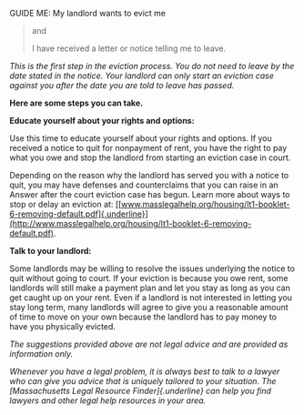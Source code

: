 GUIDE ME: My landlord wants to evict me

> and
>
> I have received a letter or notice telling me to leave.

*This is the first step in the eviction process. You do not need to
leave by the date stated in the notice. Your landlord can only start an
eviction case against you after the date you are told to leave has
passed.*

**Here are some steps you can take.**

**Educate yourself about your rights and options:**

Use this time to educate yourself about your rights and options. If you
received a notice to quit for nonpayment of rent, you have the right to
pay what you owe and stop the landlord from starting an eviction case in
court.

Depending on the reason why the landlord has served you with a notice to
quit, you may have defenses and counterclaims that you can raise in an
Answer after the court eviction case has begun. Learn more about ways to
stop or delay an eviction at:
[[www.masslegalhelp.org/housing/lt1-booklet-6-removing-default.pdf]{.underline}](http://www.masslegalhelp.org/housing/lt1-booklet-6-removing-default.pdf).

**Talk to your landlord:**

Some landlords may be willing to resolve the issues underlying the
notice to quit without going to court. If your eviction is because you
owe rent, some landlords will still make a payment plan and let you stay
as long as you can get caught up on your rent. Even if a landlord is not
interested in letting you stay long term, many landlords will agree to
give you a reasonable amount of time to move on your own because the
landlord has to pay money to have you physically evicted.

*The suggestions provided above are not legal advice and are provided as
information only.*

*Whenever you have a legal problem, it is always best to talk to a
lawyer who can give you advice that is uniquely tailored to your
situation. The [Massachusetts Legal Resource Finder]{.underline} can
help you find lawyers and other legal help resources in your area.*
